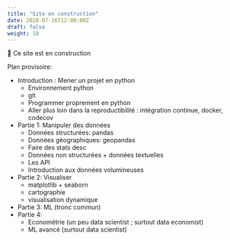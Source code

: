 ```yaml
---
title: "Site en construction"
date: 2020-07-16T12:00:00Z
draft: false
weight: 10
---
```


:construction: Ce site est en construction

Plan provisoire:

* Introduction : Mener un projet en python
    + Environnement python
    + git
    + Programmer proprement en python
    + Aller plus loin dans la reproductibilité : intégration continue, docker, codecov
* Partie 1: Manipuler des données
    + Données structurées: pandas
    + Données géographiques: geopandas
    + Faire des stats desc
    + Données non structurées + données textuelles
    + Les API
    + Introduction aux données volumineuses
* Partie 2: Visualiser
    + matplotlib + seaborn
    + cartographie
    + visualisation dynamique
* Partie 3: ML (tronc commun)
* Partie 4:
    + Econométrie (un peu data scientist ; surtout data economist)
    + ML avancé (surtout data scientist)